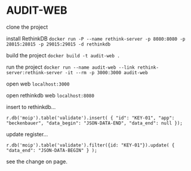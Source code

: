 # AUDIT-WEB

clone the project

install RethinkDB `docker run -P --name rethink-server -p 8080:8080 -p 28015:28015 -p 29015:29015 -d rethinkdb`

build the project `docker build -t audit-web .`

run the project `docker run --name audit-web --link rethink-server:rethink-server -it --rm -p 3000:3000 audit-web`

open web `localhost:3000`

open rethinkdb web `localhost:8080`

insert to rethinkdb...

`
r.db('moip').table('validate').insert(
	{
		"id": "KEY-01",
		"app": "beckenbauer",
		"data_begin": "JSON-DATA-END",
		"data_end": null
	});
`

update register...

`
r.db('moip').table('validate').filter({id: "KEY-01"}).update(
	{
		"data_end": "JSON-DATA-BEGIN"
	}
);
`

see the change on page.